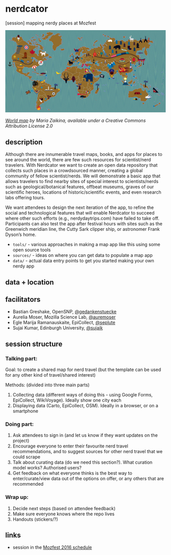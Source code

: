 # nerdcator
[session] mapping nerdy places at Mozfest

![WorldMap](images/world.jpg)

*[World map](http://farm8.staticflickr.com/7123/7105972961_c17a3f75f6_b.jpg) by Maria Zaikina, available under a Creative Commons Attribution License 2.0*

## description

Although there are innumerable travel maps, books, and apps for places to see around the world, there are few such resources for scientist/nerd travelers. With Nerdcator we want to create an open data repository that collects such places in a crowdsourced manner, creating a global community of fellow scientist/nerds. We will demonstrate a basic app that allows travelers to find nearby sites of special interest to scientists/nerds such as geological/botanical features, offbeat museums, graves of our scientific heroes, locations of historic/scientific events, and even research labs offering tours. 

We want attendees to design the next iteration of the app, to refine the social and technological features that will enable Nerdcator to succeed where other such efforts (e.g., nerdydaytrips.com) have failed to take off. Participants can also test the app after festival hours with sites such as the Greenwich meridian line, the Cutty Sark clipper ship, or astronomer Frank Dyson’s home.

* `tools/` - various approaches in making a map app like this using some open source tools
* `sources/` - ideas on where you can get data to populate a map app
* `data/` - actual data entry points to get you started making your own nerdy app

## data + location

## facilitators

* Bastian Greshake, OpenSNP, [@gedankenstuecke](https://twitter.com/gedankenstuecke)
* Aurelia Moser, Mozilla Science Lab, [@auremoser](https://twitter.com/auremoser)
* Egle Marija Ramanauskaite, EpiCollect, [@seplute](https://twitter.com/seplute)
* Sujai Kumar, Edinburgh University, [@sujaik](https://twitter.com/sujaik)

## session structure

### Talking part:

Goal: to create a shared map for nerd travel (but the template can be used for any other kind of travel/shared interest)

Methods: (divided into three main parts)

1. Collecting data (different ways of doing this - using Google Forms, EpiCollect, WikiVoyage). Ideally show one city each
2. Displaying data (Carto, EpiCollect, OSM). Ideally in a browser, or on a smartphone

### Doing part:

1. Ask attendees to sign in (and let us know if they want updates on the project)
2. Encourage everyone to enter their favourite nerd travel recommendations, and to suggest sources for other nerd travel that we could scrape
3. Talk about curating data (do we need this section?). What curation model works? Authorised users?
4. Get feedback on what everyone thinks is the best way to enter/curate/view data out of the options on offer, or any others that are recommended

### Wrap up:

1. Decide next steps (based on attendee feedback)
2. Make sure everyone knows where the repo lives
3. Handouts (stickers/?)

## links

* session in the [Mozfest 2016 schedule](https://app.mozillafestival.org/#_session-443)

